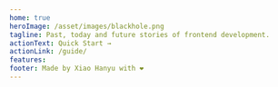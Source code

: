 ```yaml
---
home: true
heroImage: /asset/images/blackhole.png
tagline: Past, today and future stories of frontend development.
actionText: Quick Start →
actionLink: /guide/
features:
footer: Made by Xiao Hanyu with ❤️
---
```

